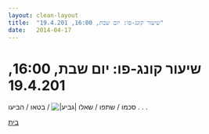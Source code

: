 ```yaml
---
layout: clean-layout
title:  "שיעור קונג-פו: יום שבת, 16:00, 19.4.201"
date:   2014-04-17
---
```

# שיעור קונג-פו: יום שבת, 16:00, 19.4.201 
סכמו / שתפו / שאלו <img src="http://www.timg.co.il/tapuzForum/images/Emo106.gif" alt="|גביע|"> / בטאו / הביעו . . .

<a href="javascript:history.back()">בית</a>